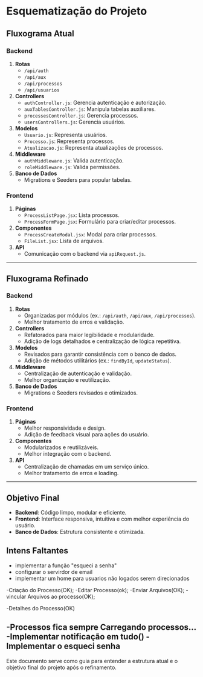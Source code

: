 # Esquematização do Projeto

## **Fluxograma Atual**

### **Backend**
1. **Rotas**
   - `/api/auth`
   - `/api/aux`
   - `/api/processos`
   - `/api/usuarios`
2. **Controllers**
   - `authController.js`: Gerencia autenticação e autorização.
   - `auxTablesController.js`: Manipula tabelas auxiliares.
   - `processesController.js`: Gerencia processos.
   - `usersControllers.js`: Gerencia usuários.
3. **Modelos**
   - `Usuario.js`: Representa usuários.
   - `Processo.js`: Representa processos.
   - `Atualizacao.js`: Representa atualizações de processos.
4. **Middleware**
   - `authMiddleware.js`: Valida autenticação.
   - `roleMiddleware.js`: Valida permissões.
5. **Banco de Dados**
   - Migrations e Seeders para popular tabelas.

### **Frontend**
1. **Páginas**
   - `ProcessListPage.jsx`: Lista processos.
   - `ProcessFormPage.jsx`: Formulário para criar/editar processos.
2. **Componentes**
   - `ProcessCreateModal.jsx`: Modal para criar processos.
   - `FileList.jsx`: Lista de arquivos.
3. **API**
   - Comunicação com o backend via `apiRequest.js`.

---

## **Fluxograma Refinado**

### **Backend**
1. **Rotas**
   - Organizadas por módulos (ex.: `/api/auth`, `/api/aux`, `/api/processos`).
   - Melhor tratamento de erros e validação.
2. **Controllers**
   - Refatorados para maior legibilidade e modularidade.
   - Adição de logs detalhados e centralização de lógica repetitiva.
3. **Modelos**
   - Revisados para garantir consistência com o banco de dados.
   - Adição de métodos utilitários (ex.: `findById`, `updateStatus`).
4. **Middleware**
   - Centralização de autenticação e validação.
   - Melhor organização e reutilização.
5. **Banco de Dados**
   - Migrations e Seeders revisados e otimizados.

### **Frontend**
1. **Páginas**
   - Melhor responsividade e design.
   - Adição de feedback visual para ações do usuário.
2. **Componentes**
   - Modularizados e reutilizáveis.
   - Melhor integração com o backend.
3. **API**
   - Centralização de chamadas em um serviço único.
   - Melhor tratamento de erros e loading.

---

## **Objetivo Final**

- **Backend**: Código limpo, modular e eficiente.
- **Frontend**: Interface responsiva, intuitiva e com melhor experiência do usuário.
- **Banco de Dados**: Estrutura consistente e otimizada.
## Intens Faltantes
- implementar a função "esqueci a senha"
- configurar o servirdor de email
- implementar um home para usuarios não logados serem direcionados


-Criação do Processo(OK);
-Editar Processo(ok);
-Enviar Arquivos(OK);
-vincular Arquivos ao processo(OK);

-Detalhes do Processo(OK)

-Processos fica sempre Carregando processos...
-Implementar notificação em tudo()
-Implementar o esqueci senha 
-
Este documento serve como guia para entender a estrutura atual e o objetivo final do projeto após o refinamento.
